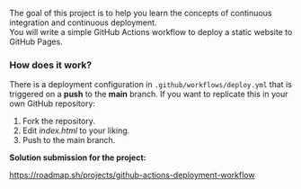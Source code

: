 The goal of this project is to help you learn the concepts of continuous integration and continuous deployment.  
You will write a simple GitHub Actions workflow to deploy a static website to GitHub Pages.

### How does it work?

There is a deployment configuration in `.github/workflows/deploy.yml` that is triggered on a **push** to the **main** branch. If you want to replicate this in your own GitHub repository:

1. Fork the repository.  
2. Edit *index.html* to your liking.  
3. Push to the main branch.  

**Solution submission for the project:**  

https://roadmap.sh/projects/github-actions-deployment-workflow

